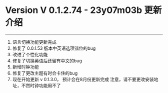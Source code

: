 # Version V 0.1.2.74 - 23y07m03b 更新介绍
---
1. 语言切换功能更新完成
2. 修复了 0.0.1.53 版本中英语选项错位的bug
3. 改进了个性化功能
4. 修复了切换英语后还留有中文的bug
5. 新增时钟功能
6. 修复了更改主题有时会卡住的bug
7. 现在开始更新 v 0.1.3.0， 预计会在8月份更新完成
注意，请不要更改安装地址，不然时钟功能用不了
